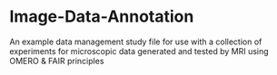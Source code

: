 # Image-Data-Annotation
An example data management study file for use
with a collection of experiments for microscopic data 
generated and tested by MRI using OMERO & FAIR principles



